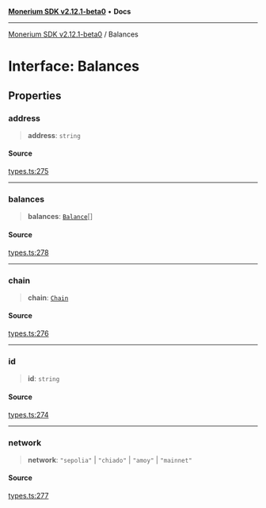 [**Monerium SDK v2.12.1-beta0**](../README.md) • **Docs**

---

[Monerium SDK v2.12.1-beta0](../README.md) / Balances

# Interface: Balances

## Properties

### address

> **address**: `string`

#### Source

[types.ts:275](https://github.com/monerium/js-monorepo/blob/5652214d02f5add3c0253df8e24a10c8f67836ad/packages/sdk/src/types.ts#L275)

---

### balances

> **balances**: [`Balance`](Balance.md)[]

#### Source

[types.ts:278](https://github.com/monerium/js-monorepo/blob/5652214d02f5add3c0253df8e24a10c8f67836ad/packages/sdk/src/types.ts#L278)

---

### chain

> **chain**: [`Chain`](../type-aliases/Chain.md)

#### Source

[types.ts:276](https://github.com/monerium/js-monorepo/blob/5652214d02f5add3c0253df8e24a10c8f67836ad/packages/sdk/src/types.ts#L276)

---

### id

> **id**: `string`

#### Source

[types.ts:274](https://github.com/monerium/js-monorepo/blob/5652214d02f5add3c0253df8e24a10c8f67836ad/packages/sdk/src/types.ts#L274)

---

### network

> **network**: `"sepolia"` \| `"chiado"` \| `"amoy"` \| `"mainnet"`

#### Source

[types.ts:277](https://github.com/monerium/js-monorepo/blob/5652214d02f5add3c0253df8e24a10c8f67836ad/packages/sdk/src/types.ts#L277)
